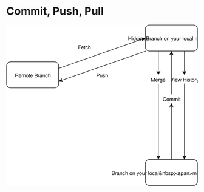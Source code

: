 # Commit, Push, Pull

!["Git Explained"](https://github.com/developersworkspace/OpenDocs/blob/master/Commit-Push-Pull/images/git_explained.svg?raw=true)

